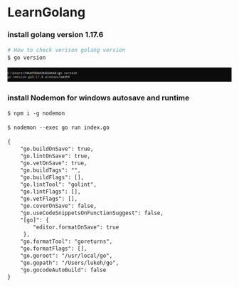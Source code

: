 # LearnGolang
### install golang version 1.17.6
``` bash
# How to check verison golang version
$ go version
```
![go_version](https://github.com/panupng26/LearnGolang/blob/main/pctest.PNG?raw=true)

### install Nodemon for windows autosave and runtime
```
$ npm i -g nodemon

$ nodemon --exec go run index.go

{
    "go.buildOnSave": true,
    "go.lintOnSave": true,
    "go.vetOnSave": true,
    "go.buildTags": "",
    "go.buildFlags": [],
    "go.lintTool": "golint",
    "go.lintFlags": [],
    "go.vetFlags": [],
    "go.coverOnSave": false,
    "go.useCodeSnippetsOnFunctionSuggest": false,
    "[go]": {
        "editor.formatOnSave": true
     },
    "go.formatTool": "goreturns",
    "go.formatFlags": [],
    "go.goroot": "/usr/local/go",
    "go.gopath": "/Users/lukeh/go",
    "go.gocodeAutoBuild": false
}
```
